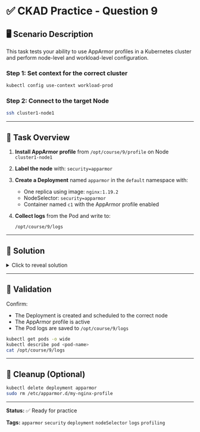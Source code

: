 ﻿# ✅ CKAD Practice - Question 9

## 🖥️ Scenario Description

This task tests your ability to use AppArmor profiles in a Kubernetes cluster and perform node-level and workload-level configuration.

### Step 1: Set context for the correct cluster

```bash
kubectl config use-context workload-prod
```

### Step 2: Connect to the target Node

```bash
ssh cluster1-node1
```

---

## 🧩 Task Overview

1. **Install AppArmor profile** from `/opt/course/9/profile` on Node `cluster1-node1`
2. **Label the node** with: `security=apparmor`
3. **Create a Deployment** named `apparmor` in the `default` namespace with:

    * One replica using image: `nginx:1.19.2`
    * NodeSelector: `security=apparmor`
    * Container named `c1` with the AppArmor profile enabled
4. **Collect logs** from the Pod and write to:

   ```
   /opt/course/9/logs
   ```

---

## 🧠 Solution

<details>
<summary>Click to reveal solution</summary>

### 1. Install AppArmor profile (on `cluster1-node1`):

```bash
sudo apt-get update && sudo apt-get install -y apparmor apparmor-utils
sudo cp /opt/course/9/profile /etc/apparmor.d/my-nginx-profile
sudo apparmor_parser -r /etc/apparmor.d/my-nginx-profile
```

### 2. Label the Node (from control plane):

```bash
kubectl label node cluster1-node1 security=apparmor
```

### 3. Create Deployment with AppArmor annotation:

```yaml
apiVersion: apps/v1
kind: Deployment
metadata:
  name: apparmor
  namespace: default
spec:
  replicas: 1
  selector:
    matchLabels:
      app: apparmor
  template:
    metadata:
      labels:
        app: apparmor
      annotations:
        container.apparmor.security.beta.kubernetes.io/c1: localhost/my-nginx-profile
    spec:
      nodeSelector:
        security: apparmor
      containers:
      - name: c1
        image: nginx:1.19.2
```

Apply it:

```bash
kubectl apply -f apparmor-deployment.yaml
```

### 4. Fetch logs from the Pod:

```bash
POD_NAME=$(kubectl get pods -l app=apparmor -o jsonpath='{.items[0].metadata.name}')
kubectl logs $POD_NAME > /opt/course/9/logs
```

</details>

---

## 📁 Validation

Confirm:

* The Deployment is created and scheduled to the correct node
* The AppArmor profile is active
* The Pod logs are saved to `/opt/course/9/logs`

```bash
kubectl get pods -o wide
kubectl describe pod <pod-name>
cat /opt/course/9/logs
```

---

## 🧹 Cleanup (Optional)

```bash
kubectl delete deployment apparmor
sudo rm /etc/apparmor.d/my-nginx-profile
```

---

**Status:** ✅ Ready for practice

**Tags:** `apparmor` `security` `deployment` `nodeSelector` `logs` `profiling`
